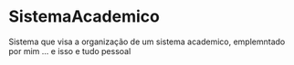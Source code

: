 # SistemaAcademico
Sistema que visa a organização de um sistema academico, emplemntado por mim ...
e isso e tudo pessoal
